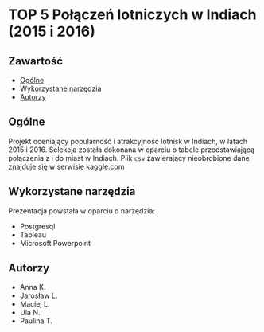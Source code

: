 # TOP 5 Połączeń lotniczych w Indiach (2015 i 2016)

## Zawartość
* [Ogólne](#ogolne)
* [Wykorzystane narzędzia](#wykorzystane-narzedzia)
* [Autorzy](#autorzy)

## Ogólne
Projekt oceniający popularność i atrakcyjność lotnisk w Indiach, w latach 2015 i 2016. Selekcja została dokonana w oparciu o tabele przedstawiającą połączenia z i do miast w Indiach. Plik `csv` zawierający nieobrobione dane znajduje się w serwisie [kaggle.com](https://www.kaggle.com/datasets/rajanand/international-air-traffic-from-and-to-india)

## Wykorzystane narzędzia
Prezentacja powstała w oparciu o narzędzia:
* Postgresql
* Tableau
* Microsoft Powerpoint
	
## Autorzy
* Anna K.
* Jarosław L.
* Maciej L.
* Ula N.
* Paulina T.
